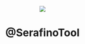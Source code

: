 <p align="center">
  <img src="https://user-images.githubusercontent.com/105589680/204018363-13e99643-041d-42f6-a915-32a4168c6bf8.png">
</p>

<h1 align="center">@SerafinoTool</h1>
